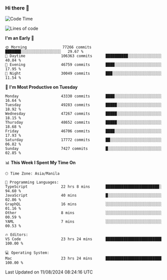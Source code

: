 ### Hi there 👋

<!--START_SECTION:waka-->
![Code Time](http://img.shields.io/badge/Code%20Time-5%2C445%20hrs%2051%20mins-blue)

![Lines of code](https://img.shields.io/badge/From%20Hello%20World%20I%27ve%20Written-117.1%20million%20lines%20of%20code-blue)

**I'm an Early 🐤** 

```text
🌞 Morning                77266 commits       ███████░░░░░░░░░░░░░░░░░░   29.67 % 
🌆 Daytime                106363 commits      ██████████░░░░░░░░░░░░░░░   40.84 % 
🌃 Evening                46759 commits       ████░░░░░░░░░░░░░░░░░░░░░   17.95 % 
🌙 Night                  30049 commits       ███░░░░░░░░░░░░░░░░░░░░░░   11.54 % 
```
📅 **I'm Most Productive on Tuesday** 

```text
Monday                   43330 commits       ████░░░░░░░░░░░░░░░░░░░░░   16.64 % 
Tuesday                  49283 commits       █████░░░░░░░░░░░░░░░░░░░░   18.92 % 
Wednesday                47267 commits       █████░░░░░░░░░░░░░░░░░░░░   18.15 % 
Thursday                 48652 commits       █████░░░░░░░░░░░░░░░░░░░░   18.68 % 
Friday                   46706 commits       ████░░░░░░░░░░░░░░░░░░░░░   17.93 % 
Saturday                 17772 commits       ██░░░░░░░░░░░░░░░░░░░░░░░   06.82 % 
Sunday                   7427 commits        █░░░░░░░░░░░░░░░░░░░░░░░░   02.85 % 
```


📊 **This Week I Spent My Time On** 

```text
🕑︎ Time Zone: Asia/Manila

💬 Programming Languages: 
TypeScript               22 hrs 8 mins       ████████████████████████░   94.60 % 
JavaScript               40 mins             █░░░░░░░░░░░░░░░░░░░░░░░░   02.86 % 
GraphQL                  16 mins             ░░░░░░░░░░░░░░░░░░░░░░░░░   01.16 % 
Other                    8 mins              ░░░░░░░░░░░░░░░░░░░░░░░░░   00.59 % 
YAML                     7 mins              ░░░░░░░░░░░░░░░░░░░░░░░░░   00.53 % 

🔥 Editors: 
VS Code                  23 hrs 24 mins      █████████████████████████   100.00 % 

💻 Operating System: 
Mac                      23 hrs 24 mins      █████████████████████████   100.00 % 
```


 Last Updated on 11/08/2024 08:24:16 UTC
<!--END_SECTION:waka-->


<!--
**rad182/rad182** is a ✨ _special_ ✨ repository because its `README.md` (this file) appears on your GitHub profile.

Here are some ideas to get you started:

- 🔭 I’m currently working on ...
- 🌱 I’m currently learning ...
- 👯 I’m looking to collaborate on ...
- 🤔 I’m looking for help with ...
- 💬 Ask me about ...
- 📫 How to reach me: ...
- 😄 Pronouns: ...
- ⚡ Fun fact: ...
-->
